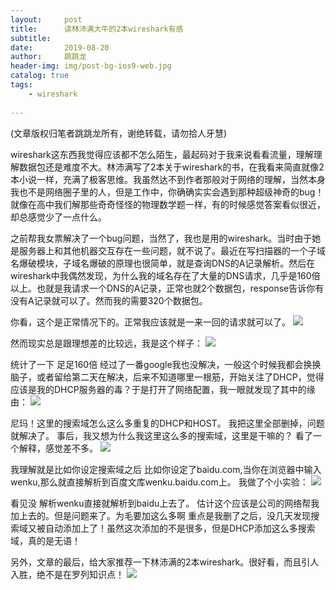 ```yaml
---
layout:     post
title:      读林沛满大牛的2本wireshark有感
subtitle:   
date:       2019-08-20
author:     跳跳龙
header-img: img/post-bg-ios9-web.jpg
catalog: true
tags:
    - wireshark
            
---
```


(文章版权归笔者跳跳龙所有，谢绝转载，请勿拾人牙慧)

wireshark这东西我觉得应该都不怎么陌生，最起码对于我来说看看流量，理解理解数据包还是难度不大。林沛满写了2本关于wireshark的书，在我看来简直就像2本小说一样，充满了极客思维。我虽然达不到作者那般对于网络的理解，当然本身我也不是网络圈子里的人，但是工作中，你确确实实会遇到那种超级神奇的bug！就像在高中我们解那些奇奇怪怪的物理数学题一样，有的时候感觉答案看似很近，却总感觉少了一点什么。

之前帮我女票解决了一个bug问题，当然了，我也是用的wireshark。当时由于她是服务器上和其他机器交互存在一些问题，就不说了。最近在写扫描器的一个子域名爆破模块，子域名爆破的原理也很简单，就是查询DNS的A记录解析。然后在wireshark中我偶然发现，为什么我的域名存在了大量的DNS请求，几乎是160倍以上。也就是我请求一个DNS的A记录，正常也就2个数据包，response告诉你有没有A记录就可以了。然而我的需要320个数据包。

你看，这个是正常情况下的。正常我应该就是一来一回的请求就可以了。
![](http://tiaotiaolong2.cn-bj.ufileos.com/blog22-01.jpg)

然而现实总是跟理想差的比较远，我是这个样子：
![](http://tiaotiaolong2.cn-bj.ufileos.com/blog22-02.jpg)

统计了一下 足足160倍
经过了一番google我也没解决，一般这个时候我都会换换脑子，或者留给第二天在解决，后来不知道哪里一根筋，开始关注了DHCP，觉得应该是我的DHCP服务器的毒？于是打开了网络配置，我一眼就发现了其中的缘由：
![](http://tiaotiaolong2.cn-bj.ufileos.com/blog22-03.jpg)

尼玛！这里的搜索域怎么这么多重复的DHCP和HOST。
我把这里全部删掉，问题就解决了。
事后，我又想为什么我这里这么多的搜索域，这里是干嘛的？
看了一个解释，感觉差不多。
![](http://tiaotiaolong2.cn-bj.ufileos.com/blog22-04.jpg)

我理解就是比如你设定搜索域之后 比如你设定了baidu.com,当你在浏览器中输入wenku,那么就直接解析到百度文库wenku.baidu.com上。
我做了个小实验：
![](http://tiaotiaolong2.cn-bj.ufileos.com/blog22-05.jpg)

看见没 解析wenku直接就解析到baidu上去了。
估计这个应该是公司的网络帮我加上去的。但是问题来了。为毛要加这么多啊
重点是我删了之后，没几天发现搜索域又被自动添加上了！虽然这次添加的不是很多，但是DHCP添加这么多搜索域，真的是无语！

另外，文章的最后，给大家推荐一下林沛满的2本wireshark。很好看，而且引人入胜，绝不是在罗列知识点！
![](http://tiaotiaolong.cn-bj.ufileos.com/wechatzanshangma.jpg)







